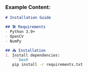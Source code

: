 ### **Example Content:**
```markdown
# Installation Guide

## 🛠️ Requirements
- Python 3.9+  
- OpenCV  
- NumPy  

## 📥 Installation
1. Install dependencies:
   ```bash
   pip install -r requirements.txt
